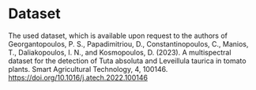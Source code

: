 #  Dataset

The used dataset, which is available upon request to the authors of Georgantopoulos, P. S., Papadimitriou, D., Constantinopoulos, C., Manios, T., Daliakopoulos, I. N., and Kosmopoulos, D. (2023). A multispectral dataset for the detection of Tuta absoluta and Leveillula taurica in tomato plants. Smart Agricultural Technology, 4, 100146. https://doi.org/10.1016/j.atech.2022.100146

